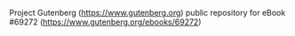Project Gutenberg (https://www.gutenberg.org) public repository for
eBook #69272 (https://www.gutenberg.org/ebooks/69272)

